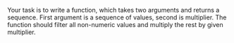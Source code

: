 Your task is to write a function, which takes two arguments and returns a sequence. First argument is a sequence of values, second is multiplier. The function should filter all non-numeric values and multiply the rest by given multiplier.